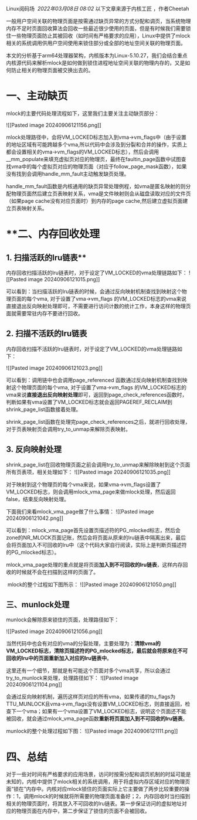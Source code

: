 Linux阅码场
 _2022年03月08日 08:02_
以下文章来源于内核工匠 ，作者Cheetah

一般用户空间关联的物理页面是按需通过缺页异常的方式分配和调页，当系统物理内存不足时页面回收算法会回收一些最近很少使用的页面，但是有时候我们需要锁住一些物理页面防止其被回收（如时间有严格要求的应用），Linux中提供了mlock相关的系统调用供用户空间使用来锁住部分或全部的地址空间关联的物理页面。

本文的分析基于arm64处理器架构，内核版本为Linux-5.10.27，我们会结合重点内核源代码来解析mlock是如何做到锁住进程地址空间关联的物理内存的，又是如何防止相关的物理页面被交换出去的。
# 一、主动缺页

mlock的主要代码处理流程如下，这里我们主要关注主动缺页部分：

![[Pasted image 20240906121156.png]]

mlock处理路径中，会将VM_LOCKED标志加入到vma->vm_flags中（由于设置的地址区域有可能跨越多个vma,所以代码中会涉及到分裂和合并的操作，实质上都会设置相关的vma->vm_flags的VM_LOCKED标志），然后会调用__mm_populate来填充虚拟页对应的物理页，最终在faultin_page函数中试图查找vma中的每个虚拟页对应的物理页面（对应于follow_page_mask函数），如果没有找到会调用handle_mm_fault主动触发缺页处理。

handle_mm_fault函数是内核通用的缺页异常处理例程，如vma是匿名映射的则分配物理页面然后建立页表映射关系，vma是文件映射则会从磁盘读取对应的文件页（如果page cache没有对应页面时）到内存的page cache,然后建立虚拟页面建立页表映射关系。
# **二、内存回收处理
## 1. 扫描活跃的lru链表**

内存回收扫描活跃的lru链表时，对于设定了VM_LOCKED的vma处理链路如下：
  ![[Pasted image 20240906121015.png]]

可以看到：当扫描活跃的lru链表的时候，会通过反向映射机制查找到映射这个物理页面的每个vma, 对于设置了vma->vm_flags 的VM_LOCKED标志的vma来说直接退出反向映射处理即可，不需要进行访问计数的统计工作，本身这样的物理页面就需要常驻内存不要进行回收。
## **2. 扫描不活跃的lru链表**

内存回收扫描不活跃的lru链表时，对于设定了VM_LOCKED的vma处理链路如下：

  ![[Pasted image 20240906121023.png]]

可以看到：调用链中也会调用page_referenced 函数通过反向映射机制查找到映射这个物理页面的每个vma, 对于设置了vma->vm_flags 的VM_LOCKED标志的vma来说**直接退出反向映射处理**即可，返回到page_check_references函数时，判断如果有vma设置了VM_LOCKED标志就会返回PAGEREF_RECLAIM到shrink_page_list函数接着处理。

shrink_page_list函数在处理完page_check_references之后，就进行回收处理，对于页表映射页会调用try_to_unmap来解除页表映射。
## **3. 反向映射处理**

shrink_page_list在回收物理页面之前会调用try_to_unmap来解除映射到这个页面所有页表项，相关处理如下：
  ![[Pasted image 20240906121035.png]]

对于映射到这个物理页的每个vma来说，如果vma->vm_flags设置了VM_LOCKED标志，则会调用mlock_vma_page来做mlock处理，然后返回false，结束反向映射处理。

下面我们来看mlock_vma_page做了什么事情：
  ![[Pasted image 20240906121042.png]]

可以看到：mlock_vma_page首先设置页描述符的PG_mlocked标志，然后会zone的NR_MLOCK页面记账，然后会将页面从原来的lru链表中隔离出来，最后会将页面加入不可回收的lru中（这个代码大家自行阅读，实际上是判断页描述符的PG_mlocked标志）。

mlock_vma_page处理的重点就是将页面**加入到不可回收的lru链表**，这样内存回收的时候就不会在扫描到这样的页面了。

 mlock的整个过程如下图所示：
  ![[Pasted image 20240906121050.png]]
## **三、munlock处理**

munlock会解除原来锁住的页面，处理路径如下：

  ![[Pasted image 20240906121056.png]]

当然代码中也会有对应的vma的分裂处理，主要处理为：**清除vma的VM_LOCKED标志，清除页描述符的PG_mlocked标志，最后就会将原来在不可回收的lru中的页面重新加入对应的lru链表中**。

这里还有一个细节，那就是有可能这个页面对多个vma共享，所以会通过try_to_munlock来处理，处理路径如下：
  ![[Pasted image 20240906121104.png]]

会通过反向映射机制，遍历这样页对应的所有vma，如果传递的ttu_flags为TTU_MUNLOCK且vma->vm_flags没有设置VM_LOCKED标志，则直接返回，检查下一个vma；如果有一个vma设置了VM_LOCKED标志，说明这个页面还不能被回收，就会通过mlock_vma_page函数**重新将页面加入到不可回收的lru链表**。

munlock的整个处理过程如下图：
  ![[Pasted image 20240906121111.png]]
# 四、总结

对于一些对时间有严格要求的应用场景，访问时按需分配和调页机制的时延可能是未知的，内核中提供了mlock相关的系统调用，用于将虚拟内存区域对应的物理页面“锁在”内存中。内核对应mlock锁住的页面实际上它主要做了两步比较重要的操作：1，调用mlock的时候就将所需要的物理页面准备好；2，内存回收时当扫描到相关的物理页面时，将其放入不可回收的lru链表。第一步保证访问的虚拟地址对应的物理页面在内存中，第二步保证了锁住的页面不会被回收。